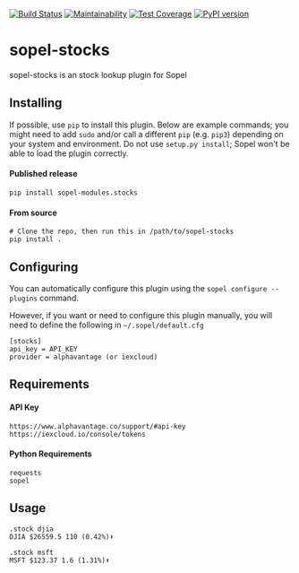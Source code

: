 [![Build Status](https://github.com/sopel-irc/sopel-stocks/actions/workflows/python-tests.yml/badge.svg?branch=master)](https://github.com/sopel-irc/sopel-stocks/actions/workflows/python-tests.yml)
[![Maintainability](https://api.codeclimate.com/v1/badges/719931784d9152a50a09/maintainability)](https://codeclimate.com/github/RustyBower/sopel-stocks/maintainability)
[![Test Coverage](https://api.codeclimate.com/v1/badges/719931784d9152a50a09/test_coverage)](https://codeclimate.com/github/RustyBower/sopel-stocks/test_coverage)
[![PyPI version](https://badge.fury.io/py/sopel-modules.stocks.svg)](https://badge.fury.io/py/sopel-modules.stocks)

# sopel-stocks
sopel-stocks is an stock lookup plugin for Sopel

## Installing
If possible, use `pip` to install this plugin. Below are example commands; you
might need to add `sudo` and/or call a different `pip` (e.g. `pip3`) depending
on your system and environment. Do not use `setup.py install`; Sopel won't be
able to load the plugin correctly.

#### Published release

    pip install sopel-modules.stocks

#### From source

    # Clone the repo, then run this in /path/to/sopel-stocks
    pip install .

## Configuring
You can automatically configure this plugin using the `sopel configure --plugins` command.

However, if you want or need to configure this plugin manually, you will need to define the following in `~/.sopel/default.cfg`

    [stocks]
    api_key = API_KEY
    provider = alphavantage (or iexcloud)

## Requirements
#### API Key

    https://www.alphavantage.co/support/#api-key
    https://iexcloud.io/console/tokens

#### Python Requirements

    requests
    sopel

## Usage

    .stock djia
    DJIA $26559.5 110 (0.42%)⬆
    
    .stock msft
    MSFT $123.37 1.6 (1.31%)⬆
